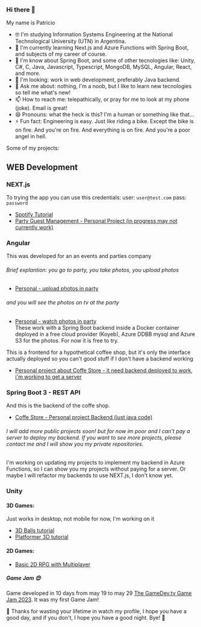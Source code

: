 ### Hi there 👋

My name is Patricio

- 🤓 I'm studying Information Systems Engineering at the National Technological University (UTN) in Argentina.
- 🌱 I'm currently learning Next.js and Azure Functions with Spring Boot, and subjects of my career of course.
- 🤔 I'm know about Spring Boot, and some of other tecnologies like: Unity, C#, C, Java, Javascript, Typescript, MongoDB, MySQL, Angular, React, and more.
- 👯 I'm looking: work in web development, preferably Java backend.
- 💬 Ask me about: nothing, I'm a noob, but I like to learn new tecnologies so tell me what's new!
- 📫 How to reach me: telepathically, or pray for me to look at my phone (joke). Email is great!
- 😄 Pronouns: what the heck is this? I'm a human or something like that...
- ⚡ Fun fact: Engineering is easy. Just like riding a bike. Except the bike is on fire. And you're on fire. And everything is on fire. And you're a poor angel in hell.

Some of my projects:

## WEB Development

### NEXT.js
To trying the app you can use this credentials:
user: `user@test.com`
pass: `password`
- [Spotify Tutorial](https://my-spoty.vercel.app/)
- [Party Guest Management - Personal Project (in progress may not currently work)](https://lukinvitaciones.vercel.app/)

### Angular
This was developed for an an events and parties company
###### Brief explantion: you go to party, you take photos, you upload photos
- [Personal - upload photos in party](https://locounpoconadamas.github.io/lukipix-frontend/)
###### and you will see the photos on tv at the party
- [Personal - watch photos in party](https://locounpoconadamas.github.io/lukipix-tv-frontend/)  
These work with a Spring Boot backend inside a Docker container deployed in a free cloud provider (Koyeb), Azure DDBB mysql and Azure S3 for the photos. For now it is free to try.
  
This is a frontend for a hypothetical coffee shop, but it's only the interface actually deployed so you can't good stuff if I don't have a backend working
- [Personal project about Coffe Store - it need backend deployed to work, i'm working to get a server](https://locounpoconadamas.github.io/barcito-front/)


### Spring Boot 3 - REST API
And this is the backend of the coffe shop.
- [Coffe Store - Personal project Backend (just java code)](https://github.com/LocoUnPocoNadaMas/barcito)
###### I will add more public projects soon! but for now im poor and I can't pay a server to deploy my backend. If you want to see more projects, please contact me and I will show you my private repositories.
 I'm working on updating my projects to implement my backend in Azure Functions, so I can show you my projects without paying for a server. Or maybe I will refactor my backends to use NEXT.js, I don't know yet.


### Unity
#### 3D Games:
Just works in desktop, not mobile for now, I'm working on it
- [3D Balls tutorial](https://locounpoconadamas.github.io/Unity-for-Web-Developers/)
- [Platformer 3D tutorial](https://locounpoconadamas.github.io/3D-Platformer/)
#### 2D Games:
- [Basic 2D RPG with Multiplayer](https://locounpoconadamas.github.io/RPG-Multiplayer2D-PhPUN/)
##### Game Jam 😍
Game developed in 10 days from may 19 to may 29 [The GameDev.tv Game Jam 2023](https://asesinodspiadado.itch.io/altereality).
It was my first Game Jam!

🤗 Thanks for wasting your lifetime in watch my profile, I hope you have a good day, and if you don't, I hope you have a good night. Bye! 👋



